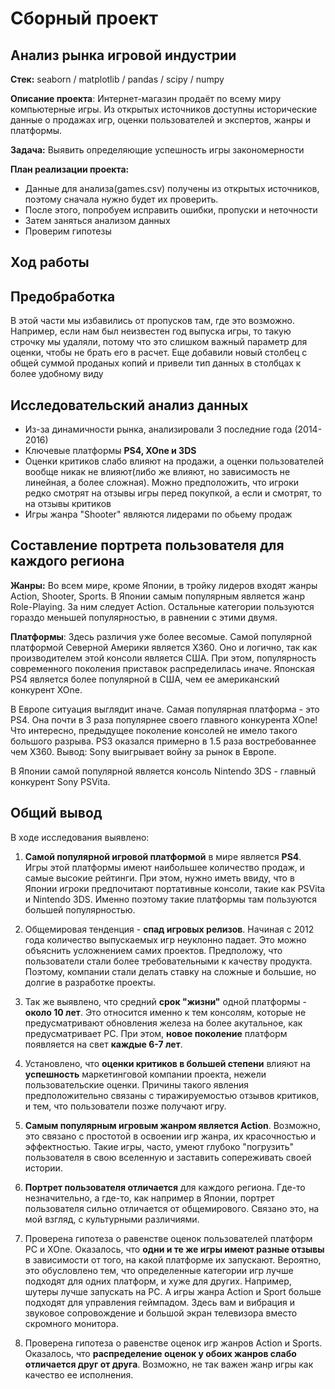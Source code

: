 # Сборный проект
## Анализ рынка игровой индустрии

**Стек:** seaborn / matplotlib / pandas / scipy / numpy

**Описание проекта**: Интернет-магазин продаёт по всему миру компьютерные игры. Из открытых источников доступны исторические данные о продажах игр, оценки пользователей и экспертов, жанры и платформы. 

**Задача:** Выявить определяющие успешность игры закономерности

**План реализации проекта:**
 * Данные для анализа(games.csv) получены из открытых источников, поэтому сначала нужно будет их проверить.
 * После этого, попробуем исправить ошибки, пропуски и неточности
 * Затем заняться анализом данных
 * Проверим гипотезы

## Ход работы

## Предобработка
В этой части мы избавились от пропусков там, где это возможно. Например, если нам был неизвестен год выпуска игры, то такую строчку мы удаляли, потому что это слишком важный параметр для оценки, чтобы не брать его в расчет. Еще добавили новый столбец с общей суммой проданых копий и привели тип данных в столбцах к более удобному виду

## Исследовательский анализ данных

 * Из-за динамичности рынка, анализировали 3 последние года (2014-2016)
 * Ключевые платформы **PS4, XOne и 3DS**
 * Оценки критиков слабо влияют на продажи, а оценки пользователей вообще никак не влияют(либо же влияют, но зависимость не линейная, а более сложная). Можно предположить, что игроки редко смотрят на отзывы игры перед покупкой, а если и смотрят, то на отзывы критиков
 * Игры жанра "Shooter" являются лидерами по обьему продаж

## Составление портрета пользователя для каждого региона

**Жанры:** Во всем мире, кроме Японии, в тройку лидеров входят жанры Action, Shooter, Sports. 
В Японии самым популярным является жанр Role-Playing. За ним следует Action. Остальные категории пользуются гораздо меньшей популярностью, в равнении с этими двумя.

**Платформы**: Здесь различия уже более весомые. Самой популярной платформой Северной Америки является X360. Оно и логично, так как производителем этой консоли является США. При этом, популярность современного поколения приставок распределилась иначе. Японская PS4 является более популярной в США, чем ее американский конкурент XOne.

В Европе ситуация выглядит иначе. Самая популярная платформа - это PS4. Она почти в 3 раза популярнее своего главного конкурента XOne! Что интересно, предыдущее поколение консолей не имело такого большого разрыва. PS3 оказался примерно в 1.5 раза востребованнее чем X360. Вывод: Sony выигрывает войну за рынок в Европе.

В Японии самой популярной является консоль Nintendo 3DS - главный конкурент Sony PSVita.


## Общий вывод

В ходе исследования выявлено: 
    
1. **Самой популярной игровой платформой** в мире является **PS4**. Игры этой платформы имеют наибольшее количество продаж, и самые высокие рейтинги. При этом, нужно иметь ввиду, что в Японии игроки предпочитают портативные консоли, такие как PSVita и Nintendo 3DS. Именно поэтому такие платформы там пользуются большей популярностью.

2. Общемировая тенденция - **спад игровых релизов**. Начиная с 2012 года количество выпускаемых игр неуклонно падает. Это можно объяснить усложнением самих проектов. Предположу, что пользователи стали более требовательными к качеству продукта. Поэтому, компании стали делать ставку на сложные и большие, но долгие в разработке проекты.

3. Так же выявлено, что средний **срок "жизни"** одной платформы - **около 10 лет**. Это относится именно к тем консолям, которые не предусматривают обновления железа на более акутальное, как предусматривает PC. При этом, **новое поколение** платформ появляется на свет **каждые 6-7 лет**.

4. Установлено, что **оценки критиков в большей степени** влияют на **успешность** маркетинговой компании проекта, нежели пользовательские оценки. Причины такого явления предположительно связаны с тиражируемостью отзывов критиков, и тем, что пользователи позже получают игру.

5. **Самым популярным игровым жанром является Action**. Возможно, это связано с простотой в освоении игр жанра, их красочностью и эффектностью. Такие игры, часто, умеют глубоко "погрузить" пользователя в свою вселенную и заставить сопереживать своей истории.

6. **Портрет пользователя отличается** для каждого региона. Где-то незначительно, а где-то, как например в Японии, портрет пользователя сильно отличается от общемирового. Связано это, на мой взгляд, с культурными различиями.

7. Проверена гипотеза о равенстве оценок пользователей платформ PC и XOne. Оказалось, что **одни и те же игры имеют разные отзывы** в зависимости от того, на какой платформе их запускают. Вероятно, это обусловлено тем, что определенные категории игр лучше подходят для одних платформ, и хуже для других. Например, шутеры лучше запускать на PC. А игры жанра Action и Sport больше подходят для управления геймпадом. Здесь вам и вибрация и звуковое сопровождение и большой экран телевизора вместо скромного монитора.

8. Проверена гипотеза о равенстве оценок игр жанров Action и Sports. Оказалось, что **распределение оценок у обоих жанров слабо отличается друг от друга**. Возможно, не так важен жанр игры как качество ее исполнения. 